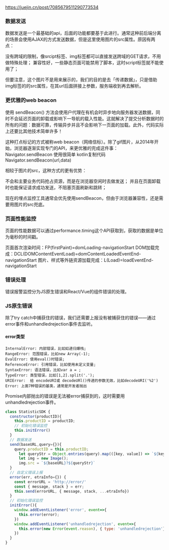 
https://juejin.cn/post/7085679511290773534

### 数据发送

数据发送是一个最基础的api，后面的功能都要基于此进行。通常这种前后端分离的场景会使用AJAX的方式发送数据，但是这里使用图片的src属性。原因有两点：

没有跨域的限制，像srcipt标签、img标签都可以直接发送跨域的GET请求，不用做特殊处理；
兼容性好，一些静态页面可能禁用了脚本，这时script标签就不能使用了；

但要注意，这个图片不是用来展示的，我们的目的是去「传递数据」，只是借助img标签的的src属性，在其url后面拼接上参数，服务端收到再去解析。


### 更优雅的web beacon
使用 sendBeacon() 方法会使用户代理在有机会时异步地向服务器发送数据，同时不会延迟页面的卸载或影响下一导航的载入性能。这就解决了提交分析数据时的所有的问题：数据可靠，传输异步并且不会影响下一页面的加载。此外，代码实际上还要比其他技术简单许多！

这种打点标记的方式被称web beacon（网络信标）。除了gif图片，从2014年开始，浏览器逐渐实现专门的API，来更优雅的完成这件事：Navigator.sendBeacon
使用很简单
kotlin复制代码Navigator.sendBeacon(url,data)

相较于图片的src，这种方式的更有优势：

不会和主要业务代码抢占资源，而是在浏览器空闲时去做发送；
并且在页面卸载时也能保证请求成功发送，不阻塞页面刷新和跳转；

现在的埋点监控工具通常会优先使用sendBeacon，但由于浏览器兼容性，还是需要用图片的src兜底。


### 页面性能监控

页面的性能数据可以通过performance.timing这个API获取到，获取的数据是单位为毫秒的时间戳。

页面首次渲染时间：FP(firstPaint)=domLoading-navigationStart
DOM加载完成：DCL(DOMContentEventLoad)=domContentLoadedEventEnd-navigationStart
图片、样式等外链资源加载完成：L(Load)=loadEventEnd-navigationStart


### 错误处理

错误报警监控分为JS原生错误和React/Vue的组件错误的处理。

### JS原生错误

除了try catch中捕获住的错误，我们还需要上报没有被捕获住的错误——通过error事件和unhandledrejection事件去监听。

#### error类型

```text
InternalError: 内部错误，比如如递归爆栈;
RangeError: 范围错误，比如new Array(-1);
EvalError: 使用eval()时错误;
ReferenceError: 引用错误，比如使用未定义变量;
SyntaxError: 语法错误，比如var a = ;
TypeError: 类型错误，比如[1,2].split('.');
URIError:  给 encodeURI或 decodeURl()传递的参数无效，比如decodeURI('%2')
Error: 上面7种错误的基类，通常是开发者抛出
```

Promise内部抛出的错误是无法被error捕获到的，这时需要用unhandledrejection事件。

```js
class StatisticSDK {
  constructor(productID){
    this.productID = productID;
    // 初始化错误监控
    this.initError()
  }
  // 数据发送
  send(baseURL,query={}){
    query.productID = this.productID;
      let queryStr = Object.entries(query).map(([key, value]) => `${key}=${value}`).join('&')
      let img = new Image();
      img.src = `${baseURL}?${queryStr}`
  }
  // 自定义错误上报
  error(err, etraInfo={}) {
    const errorURL = 'http://error/'
    const { message, stack } = err;
    this.send(errorURL, { message, stack, ...etraInfo})
  }
  // 初始化错误监控
  initError(){
    window.addEventListener('error', event=>{
      this.error(error);
    })
    window.addEventListener('unhandledrejection', event=>{
      this.error(new Error(event.reason), { type: 'unhandledrejection'})
    })
  }
}

```




